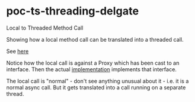 # poc-ts-threading-delgate
Local to Threaded Method Call

Showing how a local method call can be translated into a threaded call.

See [here](https://github.com/michaelwiles/poc-ts-threading-delgate/blob/ac2f0823bbf870ccdf7b9902319cd4b54e0e6aed/src/__tests__/WorkerProxy.spec.ts#L26)

Notice how the local call is against a Proxy which has been cast to an interface. Then the actual [implementation](https://github.com/michaelwiles/poc-ts-threading-delgate/blob/ac2f0823bbf870ccdf7b9902319cd4b54e0e6aed/src/custom_worker.ts#L11) implements that interface.

The local call is "normal" - don't see anything unusual about it - i.e. it is a normal async call. But it gets translated into a call running on a separate thread.
